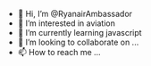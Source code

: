 - 👋 Hi, I’m @RyanairAmbassador
- 👀 I’m interested in aviation
- 🌱 I’m currently learning javascript
- 💞️ I’m looking to collaborate on ...
- 📫 How to reach me ...

<!---
Vortex-IFC/Vortex-IFC is a ✨ special ✨ repository because its `README.md` (this file) appears on your GitHub profile.
You can click the Preview link to take a look at your changes.
--->
